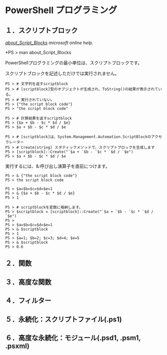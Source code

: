 # PowerShell プログラミング

## １．スクリプトブロック
*[about_Script_Blocks](http://technet.microsoft.com/ja-jp/library/dd315277.aspx) microsoft online help.*

*PS > man about_Script_Blocks

PowerShellプログラミングの最小単位は、スクリプトブロックです。

スクリプトブロックを記述しただけでは実行されません。


    PS > # 文字列を返すscriptblock
    PS > # [scriptblock]型のオブジェクトが生成され、ToString()の結果が表示されている。
    PS > # 実行されていない。
    PS > {"the script block code"}
    PS > "the script block code"
    
    PS > # 計算結果を返すscriptblock
    PS > {$a + $b - $c * $d / $e}
    PS > $a + $b - $c * $d / $e
    
    PS > # [scriptblock]は、System.Management.Automation.ScriptBlockのアクセラレーター
    PS > # Create(string) スタティックメソッドで、スクリプトブロックを生成します
    PS > [scriptblock]::Create("`$a + `$b - `$c * `$d / `$e")
    PS > $a + $b - $c * $d / $e

実行するには、&:呼び出し演算子を直前につけます。

    PS > & {"the script block code"}
    PS > the script block code
    
    PS > $a=$b=$c=$d=$e=1
    PS > & {$a + $b - $c * $d / $e}
    PS > 1
    
    PS > # scriptblockを変数に格納します。
    PS > $scriptblock = [scriptblock]::Create("`$a + `$b - `$c * `$d / `$e")
    PS > 
    PS > $a=$b=$c=$d=$e=1
    PS > & $scriptblock
    PS > 1
    PS > $a=1; $b=2; $c=3; $d=4; $e=5
    PS > & $scriptblock
    PS > 0.6


## ２．関数
## ３．高度な関数
## ４．フィルター
## ５．永続化：スクリプトファイル(.ps1)
## ６．高度な永続化：モジュール(.psd1, .psm1, .psxml)
